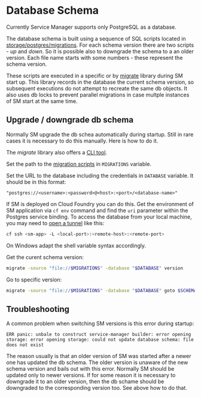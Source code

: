 # Database Schema

Currently Service Manager supports only PostgreSQL as a database.

The database schema is built using a sequence of SQL scripts located in
[storage/postgres/migrations](../../storage/postgres/migrations).
For each schema version there are two scripts - _up_ and _down_.
So it is possible also to downgrade the schema to a an older version.
Each file name starts with some numbers - these represent the schema version.

These scripts are executed in a specific or by [migrate](https://github.com/golang-migrate/migrate) library
during SM start up. This library records in the database the current schema version,
so subsequent executions do not attempt to recreate the same db objects.
It also uses db locks to prevent parallel migrations in case multple instances of SM start at the same time.

## Upgrade / downgrade db schema
Normally SM upgrade the db schea automatically during startup.
Still in rare cases it is necessary to do this manually. Here is how to do it.

The _migrate_ library also offers a [CLI tool](https://github.com/golang-migrate/migrate/tree/master/cmd/migrate).

Set the path to the [migration scripts](../../storage/postgres/migrations) in `MIGRATIONS` variable.

Set the URL to the database including the credentials in `DATABASE` variable. It should be in this format:
```
"postgres://<username>:<password>@<host>:<port>/<database-name>"
```

If SM is deployed on Cloud Foundry you can do this.
Get the environment of SM application via `cf env` command and find the `uri` parameter within the Postgres service binding.
To access the database from your local machine, you may need to [open a tunnel](https://docs.cloudfoundry.org/devguide/deploy-apps/ssh-apps.html#ssh-common-flags)
like this:
```sh
cf ssh <sm-app> -L <local-port>:<remote-host>:<remote-port>
```

On Windows adapt the shell variable syntax accordingly.

Get the curent schema version:
```sh
migrate -source "file://$MIGRATIONS" -database "$DATABASE" version
```
Go to specific version:
```sh
migrate -source "file://$MIGRATIONS" -database "$DATABASE" goto $SCHEMA_VERSION
```

## Troubleshooting
A common problem when switching SM versions is this error during startup:
```
ERR panic: unbale to construct service-manager builder: error opening storage: error opening storage: could not update database schema: file does not exist
```
The reason usually is that an older version of SM was started after a newer one has updated the db schema.
The older version is unaware of the new schema version and bails out with this error.
Normally SM should be updated only to newer versions.
If for some reason it is necessary to downgrade it to an older version,
then the db schame should be downgraded to the corresponding version too.
See above how to do that.
